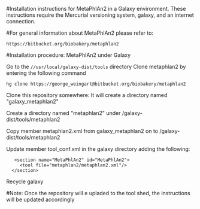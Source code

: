 #Installation instructions for MetaPhlAn2 in a Galaxy environment.
These instructions require the Mercurial versioning system, galaxy, and an internet connection.

#For general information about MetaPhlAn2 please refer to:
```
https://bitbucket.org/biobakery/metaphlan2
```
#Installation procedure: MetaPhlAn2  under Galaxy

Go to the ```//usr/local/galaxy-dist/tools```  directory
Clone metaphlan2 by entering the following command    

```hg clone https://george_weingart@bitbucket.org/biobakery/metaphlan2```
 
Clone this repository somewhere: It will create a directory named "galaxy_metaphlan2"

Create a directory named "metaphlan2"  under /galaxy-dist/tools/metaphlan2

Copy member metaphlan2.xml from galaxy_metaphlan2 on to /galaxy-dist/tools/metaphlan2
 

Update member tool_conf.xml  in the galaxy directory adding the following: 
```
   <section name="MetaPhlAn2" id="MetaPhlAn2">
     <tool file="metaphlan2/metaphlan2.xml"/>
  </section>

```
 
Recycle galaxy

#Note:
Once the repository will e upladed to the tool shed, the instructions will be updated accordingly